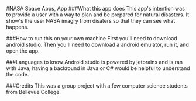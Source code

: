 #NASA Space Apps, App
###What this app does
This app's intention was to provide a user with a way to plan and be prepared for natural disasters.
It show's the user NASA imagry from disaters so that they can see what happens.

###How to run this on your own machine
First you'll need to download android studio.
Then you'll need to download a android emulator, run it, and open the app. 

###Languages to know
Android studio is powered by jetbrains and is ran with Java, having a backround in Java or C# would be helpful to understand the code.

###Credits
This was a group project with a few computer science students from Bellevue College. 
